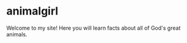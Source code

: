 # animalgirl
<!DOCTYPE html>
<html>
</head>
<body>
<p>Welcome to my site!
Here you will learn facts about all of God's great animals.</p>



